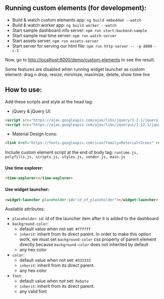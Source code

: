 ## Running custom elements (for development):

- Build & watch custom elements app: `ng build embedded --watch`
- Build & watch worker app: `ng build worker --watch`
- Start sample dashboard info server: `npm run start:backend:sample`
- Start sample real time server: `npm run watch-server`
- Start assets server: `npm run assets-server`
- Start server for serving our html file: `npm run http-server -- -p 8000 -c-1`

Now, go to <http://localhost:8000/demo/custom-elements> to see the result.

Some features are disabled when running widget launcher as custom element: drag n drop, resize, minimize, maximize, delete, show time line

## How to use:
Add these scripts and style at the head tag:

- jQuery & jQuery UI:

```html
<script src="https://ajax.googleapis.com/ajax/libs/jquery/3.2.1/jquery.min.js"></script>
<script src="https://ajax.googleapis.com/ajax/libs/jqueryui/1.12.1/jquery-ui.min.js"></script>
```
- Material Design Icons:

```html
<link href="https://fonts.googleapis.com/icon?family=Material+Icons" rel="stylesheet">
```

Include custom element script at the end of body tag: `runtime.js, polyfills.js, scripts.js, styles.js, vendor.js, main.js`

#### Use time explorer: 

```html
<time-explorer></time-explorer>
```

#### Use widget launcher:
```html
<widget-launcher placeholder-id="id_of_placeholder"></widget-launcher>
```
Available attributes:
* `placeholder-id`: id of the launcher item after it is added to the dashboard
* `background-color`:
    - default value when not set: `#ffffff`
    - `inherit`: inherit from its direct parent. In order to make this option work, we must set `background-color` css property of parent element directly because `background-color` does not inherited by default
    - any hex color
* `color`:
    - default value when not set: `#333333`
    - `inherit`: inherit from its direct parent.
    - any hex color
* `font`:
    - default value when not set: `Roboto`
    - `inherit`: inherit from its direct parent.
    - any valid font
